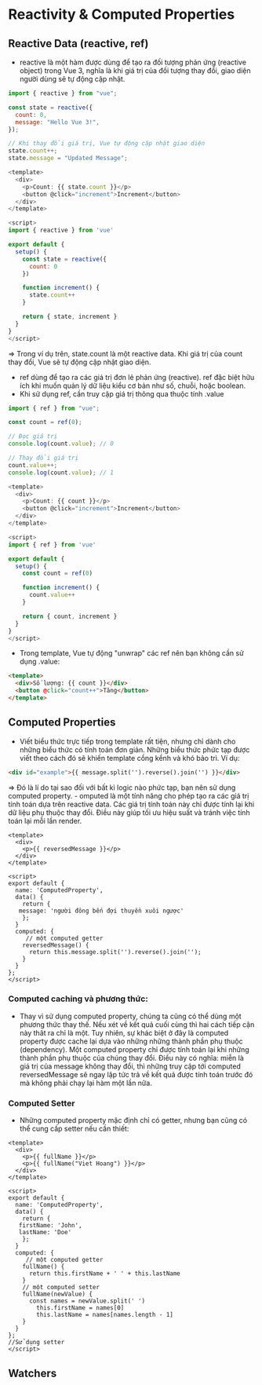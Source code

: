# Reactivity & Computed Properties

## Reactive Data (reactive, ref)

- reactive là một hàm được dùng để tạo ra đối tượng phản ứng (reactive object) trong Vue 3, nghĩa là khi giá trị của đối tượng thay đổi, giao diện người dùng sẽ tự động cập nhật.

```js
import { reactive } from "vue";

const state = reactive({
  count: 0,
  message: "Hello Vue 3!",
});

// Khi thay đổi giá trị, Vue tự động cập nhật giao diện
state.count++;
state.message = "Updated Message";
```

```js
<template>
  <div>
    <p>Count: {{ state.count }}</p>
    <button @click="increment">Increment</button>
  </div>
</template>

<script>
import { reactive } from 'vue'

export default {
  setup() {
    const state = reactive({
      count: 0
    })

    function increment() {
      state.count++
    }

    return { state, increment }
  }
}
</script>
```

=> Trong ví dụ trên, state.count là một reactive data. Khi giá trị của count thay đổi, Vue sẽ tự động cập nhật giao diện.

- ref dùng để tạo ra các giá trị đơn lẻ phản ứng (reactive). ref đặc biệt hữu ích khi muốn quản lý dữ liệu kiểu cơ bản như số, chuỗi, hoặc boolean.
- Khi sử dụng ref, cần truy cập giá trị thông qua thuộc tính .value

```js
import { ref } from "vue";

const count = ref(0);

// Đọc giá trị
console.log(count.value); // 0

// Thay đổi giá trị
count.value++;
console.log(count.value); // 1
```

```js
<template>
  <div>
    <p>Count: {{ count }}</p>
    <button @click="increment">Increment</button>
  </div>
</template>

<script>
import { ref } from 'vue'

export default {
  setup() {
    const count = ref(0)

    function increment() {
      count.value++
    }

    return { count, increment }
  }
}
</script>
```

- Trong template, Vue tự động "unwrap" các ref nên bạn không cần sử dụng .value:

```html
<template>
  <div>Số lượng: {{ count }}</div>
  <button @click="count++">Tăng</button>
</template>
```

## Computed Properties

- Viết biểu thức trực tiếp trong template rất tiện, nhưng chỉ dành cho những biểu thức có tính toán đơn giản. Những biểu thức phức tạp được viết theo cách đó sẽ khiến template cồng kềnh và khó bảo trì. Ví dụ:

```html
<div id="example">{{ message.split('').reverse().join('') }}</div>
```

=> Đó là lí do tại sao đối với bất kì logic nào phức tạp, bạn nên sử dụng
computed property. - omputed là một tính năng cho phép tạo ra các giá trị tính
toán dựa trên reactive data. Các giá trị tính toán này chỉ được tính lại khi dữ
liệu phụ thuộc thay đổi. Điều này giúp tối ưu hiệu suất và tránh việc tính toán
lại mỗi lần render.

```vue
<template>
  <div>
    <p>{{ reversedMessage }}</p>
  </div>
</template>

<script>
export default {
  name: 'ComputedProperty',
  data() {
    return {
   message: 'người đông bến đợi thuyền xuôi ngược'
    };
  }
  computed: {
     // một computed getter
    reversedMessage() {
      return this.message.split('').reverse().join('');
    }
  }
};
</script>
```

### Computed caching và phương thức:

- Thay vì sử dụng computed property, chúng ta cũng có thể dùng một phương thức thay thế. Nếu xét về kết quả cuối cùng
  thì hai cách tiếp cận này thât ra chỉ là một. Tuy nhiên, sự khác biệt ở đây là
  computed property được cache lại dựa vào những những thành phần phụ thuộc
  (dependency). Một computed property chỉ được tính toán lại khi những thành phần
  phụ thuộc của chúng thay đổi. Điều này có nghĩa: miễn là giá trị của message
  không thay đổi, thì những truy cập tới computed reversedMessage sẽ ngay lập tức
  trả về kết quả được tính toán trước đó mà không phải chạy lại hàm một lần nữa.

### Computed Setter

- Những computed property mặc định chỉ có getter, nhưng bạn cũng có thể cung cấp setter nếu cần thiết:

```vue
<template>
  <div>
    <p>{{ fullName }}</p>
    <p>{{ fullName("Viet Hoang") }}</p>
  </div>
</template>

<script>
export default {
  name: 'ComputedProperty',
  data() {
    return {
   firstName: 'John',
   lastName: 'Doe'
    };
  }
  computed: {
     // một computed getter
    fullName() {
      return this.firstName + ' ' + this.lastName
    }
    // một computed setter
    fullName(newValue) {
      const names = newValue.split(' ')
        this.firstName = names[0]
        this.lastName = names[names.length - 1]
    }
  }
};
//Sử dụng setter
</script>
```

## Watchers
